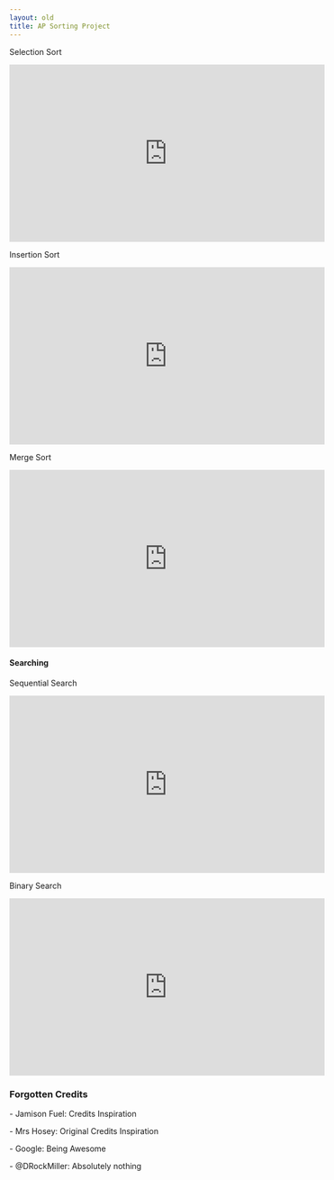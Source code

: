 ```yaml
---
layout: old
title: AP Sorting Project
---
```

<p>Selection Sort</p>
<iframe width="560" height="315" src="https://www.youtube.com/embed/VIqN0l6LfPU" frameborder="0" allowfullscreen></iframe>

<p>Insertion Sort</p>
<iframe width="560" height="315" src="https://www.youtube.com/embed/SPP-a3C0g8k" frameborder="0" allowfullscreen></iframe>

<p>Merge Sort</p>
<iframe width="560" height="315" src="https://www.youtube.com/embed/4THGyphxwJw" frameborder="0" allowfullscreen></iframe>

<h4>Searching</h4>

<p>Sequential Search</p>
<iframe width="560" height="315" src="https://www.youtube.com/embed/Xwsrj8W_TZQ" frameborder="0" allowfullscreen></iframe>

<p>Binary Search</p>
<iframe width="560" height="315" src="https://www.youtube.com/embed/AW5vc_9c3us" frameborder="0" allowfullscreen></iframe>

<h3>Forgotten Credits</h3>
<p> - Jamison Fuel: Credits Inspiration</p>
<p> - Mrs Hosey: Original Credits Inspiration</p>
<p> - Google: Being Awesome</p>
<p> - @DRockMiller: Absolutely nothing</p>
